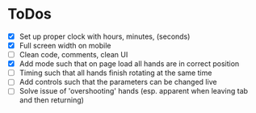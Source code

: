 # ToDos

- [x] Set up proper clock with hours, minutes, (seconds)
- [x] Full screen width on mobile
- [ ] Clean code, comments, clean UI
- [x] Add mode such that on page load all hands are in correct position
- [ ] Timing such that all hands finish rotating at the same time
- [ ] Add controls such that the parameters can be changed live
- [ ] Solve issue of 'overshooting' hands (esp. apparent when leaving tab and then returning)
